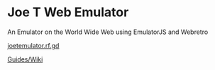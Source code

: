 # Joe T Web Emulator
An Emulator on the World Wide Web using EmulatorJS and Webretro

[joetemulator.rf.gd](https://joetemulator.rf.gd)

[Guides/Wiki](https://github.com/joethun/joetwebemulator/wiki/Joe-T-Web-Emulator-Wiki-Guides)

